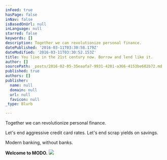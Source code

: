 ```yaml
---
inFeed: true
hasPage: false
inNav: false
isBasedOnUrl: null
inLanguage: null
starred: false
keywords: []
description: Together we can revolutionize personal finance.
datePublished: '2016-03-11T03:30:58.179Z'
dateModified: '2016-03-11T03:30:52.153Z'
title: You live in the 21st century now. Borrow and lend like it.
author: []
sourcePath: _posts/2016-02-05-35eaafa7-9931-4201-a366-4153be682b72.md
published: true
authors: []
publisher:
  name: null
  domain: null
  url: null
  favicon: null
_type: Blurb

---
```

Together we can revolutionize personal finance.

Let's end aggressive credit card rates. Let's end scrap yields on savings.

Modern banking, without banks.

**Welcome to MODO.**
![](https://the-grid-user-content.s3-us-west-2.amazonaws.com/e2b8b1f5-5f40-4e52-b3be-bba9290fdeb9.jpg)